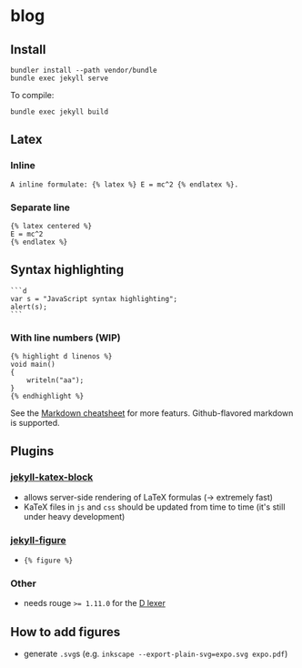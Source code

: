 # blog


Install
-------

```
bundler install --path vendor/bundle
bundle exec jekyll serve
```

To compile:

```
bundle exec jekyll build
```

Latex
-----

### Inline

```
A inline formulate: {% latex %} E = mc^2 {% endlatex %}.
```

### Separate line

```
{% latex centered %}
E = mc^2
{% endlatex %}
```

Syntax highlighting
-------------------

<pre lang="no-highlight"><code>```d
var s = "JavaScript syntax highlighting";
alert(s);
```
</code></pre>


### With line numbers (WIP)

```
{% highlight d linenos %}
void main()
{
	writeln("aa");
}
{% endhighlight %}
```

See the [Markdown cheatsheet](https://github.com/adam-p/markdown-here/wiki/Markdown-Cheatsheet)
for more featurs. Github-flavored markdown is supported.

Plugins
-------

### [jekyll-katex-block](https://github.com/drewsberry/jekyll-katex-block)

- allows server-side rendering of LaTeX formulas (-> extremely fast)
- KaTeX files in `js` and `css` should be updated from time to time (it's still under heavy development)

### [jekyll-figure](https://github.com/paulrobertlloyd/jekyll-figure)

- `{% figure %}`

### Other

- needs rouge `>= 1.11.0` for the [D lexer](https://github.com/jneen/rouge/pull/435)


How to add figures
------------------

- generate `.svg`s (e.g. `inkscape --export-plain-svg=expo.svg expo.pdf`)
